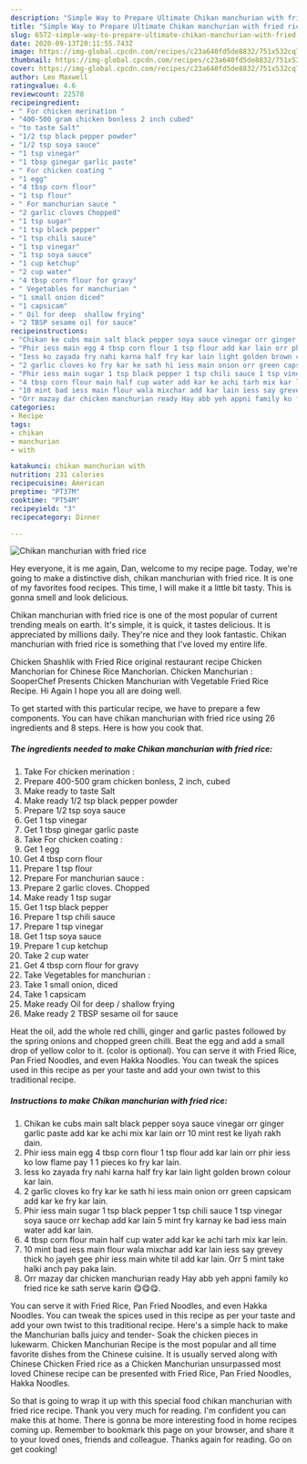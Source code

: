 ```yaml
---
description: "Simple Way to Prepare Ultimate Chikan manchurian with fried rice"
title: "Simple Way to Prepare Ultimate Chikan manchurian with fried rice"
slug: 6572-simple-way-to-prepare-ultimate-chikan-manchurian-with-fried-rice
date: 2020-09-13T20:11:55.743Z
image: https://img-global.cpcdn.com/recipes/c23a640fd5de8832/751x532cq70/chikan-manchurian-with-fried-rice-recipe-main-photo.jpg
thumbnail: https://img-global.cpcdn.com/recipes/c23a640fd5de8832/751x532cq70/chikan-manchurian-with-fried-rice-recipe-main-photo.jpg
cover: https://img-global.cpcdn.com/recipes/c23a640fd5de8832/751x532cq70/chikan-manchurian-with-fried-rice-recipe-main-photo.jpg
author: Leo Maxwell
ratingvalue: 4.6
reviewcount: 22578
recipeingredient:
- " For chicken merination "
- "400-500 gram chicken bonless 2 inch cubed"
- "to taste Salt"
- "1/2 tsp black pepper powder"
- "1/2 tsp soya sauce"
- "1 tsp vinegar"
- "1 tbsp ginegar garlic paste"
- " For chicken coating "
- "1 egg"
- "4 tbsp corn flour"
- "1 tsp flour"
- " For manchurian sauce "
- "2 garlic cloves Chopped"
- "1 tsp sugar"
- "1 tsp black pepper"
- "1 tsp chili sauce"
- "1 tsp vinegar"
- "1 tsp soya sauce"
- "1 cup ketchup"
- "2 cup water"
- "4 tbsp corn flour for gravy"
- " Vegetables for manchurian "
- "1 small onion diced"
- "1 capsicam"
- " Oil for deep  shallow frying"
- "2 TBSP sesame oil for sauce"
recipeinstructions:
- "Chikan ke cubs main salt black pepper soya sauce vinegar orr ginger garlic paste add kar ke achi mix kar lain orr 10 mint rest ke liyah rakh dain."
- "Phir iess main egg 4 tbsp corn flour 1 tsp flour add kar lain orr phir iess ko low flame pay 1 1 pieces ko fry kar lain."
- "Iess ko zayada fry nahi karna half fry kar lain light golden brown colour kar lain."
- "2 garlic cloves ko fry kar ke sath hi iess main onion orr green capsicam add kar ke fry kar lain."
- "Phir iess main sugar 1 tsp black pepper 1 tsp chili sauce 1 tsp vinegar soya sauce orr kechap add kar lain 5 mint fry karnay ke bad iess main water add kar lain."
- "4 tbsp corn flour main half cup water add kar ke achi tarh mix kar lein."
- "10 mint bad iess main flour wala mixchar add kar lain iess say grevey thick ho jayeh gee phir iess main white til add kar lain. Orr 5 mint take halki anch pay paka lain."
- "Orr mazay dar chicken manchurian ready Hay abb yeh appni family ko fried rice ke sath serve karin 😋😋😋."
categories:
- Recipe
tags:
- chikan
- manchurian
- with

katakunci: chikan manchurian with 
nutrition: 231 calories
recipecuisine: American
preptime: "PT37M"
cooktime: "PT54M"
recipeyield: "3"
recipecategory: Dinner

---
```



![Chikan manchurian with fried rice](https://img-global.cpcdn.com/recipes/c23a640fd5de8832/751x532cq70/chikan-manchurian-with-fried-rice-recipe-main-photo.jpg)

Hey everyone, it is me again, Dan, welcome to my recipe page. Today, we're going to make a distinctive dish, chikan manchurian with fried rice. It is one of my favorites food recipes. This time, I will make it a little bit tasty. This is gonna smell and look delicious.

Chikan manchurian with fried rice is one of the most popular of current trending meals on earth. It's simple, it is quick, it tastes delicious. It is appreciated by millions daily. They're nice and they look fantastic. Chikan manchurian with fried rice is something that I've loved my entire life.

Chicken Shashlik with Fried Rice original restaurant recipe Chicken Manchorian for Chinese Rice Manchorian. Chicken Manchurian : SooperChef Presents Chicken Manchurian with Vegetable Fried Rice Recipe. Hi Again I hope you all are doing well.


To get started with this particular recipe, we have to prepare a few components. You can have chikan manchurian with fried rice using 26 ingredients and 8 steps. Here is how you cook that.

<!--inarticleads1-->

##### The ingredients needed to make Chikan manchurian with fried rice:

1. Take  For chicken merination :
1. Prepare 400-500 gram chicken bonless, 2 inch, cubed
1. Make ready to taste Salt
1. Make ready 1/2 tsp black pepper powder
1. Prepare 1/2 tsp soya sauce
1. Get 1 tsp vinegar
1. Get 1 tbsp ginegar garlic paste
1. Take  For chicken coating :
1. Get 1 egg
1. Get 4 tbsp corn flour
1. Prepare 1 tsp flour
1. Prepare  For manchurian sauce :
1. Prepare 2 garlic cloves. Chopped
1. Make ready 1 tsp sugar
1. Get 1 tsp black pepper
1. Prepare 1 tsp chili sauce
1. Prepare 1 tsp vinegar
1. Get 1 tsp soya sauce
1. Prepare 1 cup ketchup
1. Take 2 cup water
1. Get 4 tbsp corn flour for gravy
1. Take  Vegetables for manchurian :
1. Take 1 small onion, diced
1. Take 1 capsicam
1. Make ready  Oil for deep / shallow frying
1. Make ready 2 TBSP sesame oil for sauce


Heat the oil, add the whole red chilli, ginger and garlic pastes followed by the spring onions and chopped green chilli. Beat the egg and add a small drop of yellow color to it. (color is optional). You can serve it with Fried Rice, Pan Fried Noodles, and even Hakka Noodles. You can tweak the spices used in this recipe as per your taste and add your own twist to this traditional recipe. 

<!--inarticleads2-->

##### Instructions to make Chikan manchurian with fried rice:

1. Chikan ke cubs main salt black pepper soya sauce vinegar orr ginger garlic paste add kar ke achi mix kar lain orr 10 mint rest ke liyah rakh dain.
1. Phir iess main egg 4 tbsp corn flour 1 tsp flour add kar lain orr phir iess ko low flame pay 1 1 pieces ko fry kar lain.
1. Iess ko zayada fry nahi karna half fry kar lain light golden brown colour kar lain.
1. 2 garlic cloves ko fry kar ke sath hi iess main onion orr green capsicam add kar ke fry kar lain.
1. Phir iess main sugar 1 tsp black pepper 1 tsp chili sauce 1 tsp vinegar soya sauce orr kechap add kar lain 5 mint fry karnay ke bad iess main water add kar lain.
1. 4 tbsp corn flour main half cup water add kar ke achi tarh mix kar lein.
1. 10 mint bad iess main flour wala mixchar add kar lain iess say grevey thick ho jayeh gee phir iess main white til add kar lain. Orr 5 mint take halki anch pay paka lain.
1. Orr mazay dar chicken manchurian ready Hay abb yeh appni family ko fried rice ke sath serve karin 😋😋😋.


You can serve it with Fried Rice, Pan Fried Noodles, and even Hakka Noodles. You can tweak the spices used in this recipe as per your taste and add your own twist to this traditional recipe. Here&#39;s a simple hack to make the Manchurian balls juicy and tender- Soak the chicken pieces in lukewarm. Chicken Manchurian Recipe is the most popular and all time favorite dishes from the Chinese cuisine. It is usually served along with Chinese Chicken Fried rice as a Chicken Manchurian unsurpassed most loved Chinese recipe can be presented with Fried Rice, Pan Fried Noodles, Hakka Noodles. 

So that is going to wrap it up with this special food chikan manchurian with fried rice recipe. Thank you very much for reading. I'm confident you can make this at home. There is gonna be more interesting food in home recipes coming up. Remember to bookmark this page on your browser, and share it to your loved ones, friends and colleague. Thanks again for reading. Go on get cooking!
